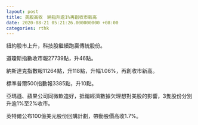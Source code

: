 ```yaml
---
layout: post
title: 美股高收　納指升逾1%再創收市新高
date: 2020-08-21 05:21:26.000000000 +08:00
categories: rthk
---
```


紐約股市上升，科技股繼續跑贏傳統股份。

道瓊斯指數收市報27739點，升46點。

納斯達克指數報11264點，升118點，升幅1.06%，再創收市新高。

標準普爾500指數報3385點，升10點。

亞瑪遜、蘋果公司同微軟造好，抵銷經濟數據欠理想對美股的影響，3隻股份分別升逾1%至2%收市。

英特爾公布100億美元股份回購計劃，帶動股價高收1.7%。
